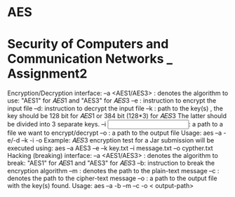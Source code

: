 # AES
# Security of Computers and Communication Networks _ Assignment2
Encryption/Decryption interface:
 –a <AES1/AES3> : denotes the algorithm to use: "AES1" for 𝐴𝐸𝑆1 and "AES3" for 𝐴𝐸𝑆3
 –e : instruction to encrypt the input file
 –d: instruction to decrypt the input file
 –k <path>: path to the key(s) , the key should be 128 bit for 𝐴𝐸𝑆1 or 384 bit (128*3) for 𝐴𝐸𝑆3
The latter should be divided into 3 separate keys.
 –i <input file path>: a path to a file we want to encrypt/decrypt
 –o <output file path>: a path to the output file
Usage:
 aes –a <AES1 or AES3> -e/-d –k <path-to-key-file > -i <path-to-input-file> -o <path-to-output-file>
 Example: 𝐴𝐸𝑆3
 encryption test for a Jar submission will be executed using:
 aes –a AES3 –e –k key.txt –i message.txt –o cypther.txt
 Hacking (breaking) interface:
 –a <AES1/AES3> : denotes the algorithm to break: "AES1" for 𝐴𝐸𝑆1 and "AES3" for 𝐴𝐸𝑆3
 –b: instruction to break the encryption algorithm
 –m <path>: denotes the path to the plain-text message
 –c <path>: denotes the path to the cipher-text message
 –o <path>: a path to the output file with the key(s) found.
Usage:
 aes –a <AES1 or AES3> -b –m <path-to-message> –c <path-to-cipher> -o < output-path>

